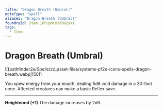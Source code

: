 ```yaml
---
title: "Dragon Breath (Umbral)"
noteType: "spell"
aliases: "Dragon Breath (Umbral)"
foundryId: Item.16PupNCmIdDU2sxI
tags:
  - Item
---
```


# Dragon Breath (Umbral)
![[pathfinder2e/Spells/zz_asset-files/systems-pf2e-icons-spells-dragon-breath.webp|150]]

You spew energy from your mouth, dealing 5d6 void damage in a 30-foot cone. Affected creatures can make a basic Reflex save.

* * *

**Heightened (+1)** The damage increases by 2d6.
